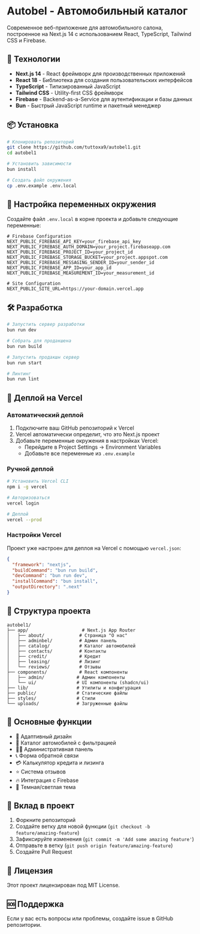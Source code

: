 # Autobel - Автомобильный каталог

Современное веб-приложение для автомобильного салона, построенное на Next.js 14 с использованием React, TypeScript, Tailwind CSS и Firebase.

## 🚀 Технологии

- **Next.js 14** - React фреймворк для производственных приложений
- **React 18** - Библиотека для создания пользовательских интерфейсов
- **TypeScript** - Типизированный JavaScript
- **Tailwind CSS** - Utility-first CSS фреймворк
- **Firebase** - Backend-as-a-Service для аутентификации и базы данных
- **Bun** - Быстрый JavaScript runtime и пакетный менеджер

## 📦 Установка

```bash
# Клонировать репозиторий
git clone https://github.com/tuttoxa9/autobel1.git
cd autobel1

# Установить зависимости
bun install

# Создать файл окружения
cp .env.example .env.local
```

## 🔧 Настройка переменных окружения

Создайте файл `.env.local` в корне проекта и добавьте следующие переменные:

```env
# Firebase Configuration
NEXT_PUBLIC_FIREBASE_API_KEY=your_firebase_api_key
NEXT_PUBLIC_FIREBASE_AUTH_DOMAIN=your_project.firebaseapp.com
NEXT_PUBLIC_FIREBASE_PROJECT_ID=your_project_id
NEXT_PUBLIC_FIREBASE_STORAGE_BUCKET=your_project.appspot.com
NEXT_PUBLIC_FIREBASE_MESSAGING_SENDER_ID=your_sender_id
NEXT_PUBLIC_FIREBASE_APP_ID=your_app_id
NEXT_PUBLIC_FIREBASE_MEASUREMENT_ID=your_measurement_id

# Site Configuration
NEXT_PUBLIC_SITE_URL=https://your-domain.vercel.app
```

## 🛠️ Разработка

```bash
# Запустить сервер разработки
bun run dev

# Собрать для продакшена
bun run build

# Запустить продакшн сервер
bun run start

# Линтинг
bun run lint
```

## 🚀 Деплой на Vercel

### Автоматический деплой

1. Подключите ваш GitHub репозиторий к Vercel
2. Vercel автоматически определит, что это Next.js проект
3. Добавьте переменные окружения в настройках Vercel:
   - Перейдите в Project Settings → Environment Variables
   - Добавьте все переменные из `.env.example`

### Ручной деплой

```bash
# Установить Vercel CLI
npm i -g vercel

# Авторизоваться
vercel login

# Деплой
vercel --prod
```

### Настройки Vercel

Проект уже настроен для деплоя на Vercel с помощью `vercel.json`:

```json
{
  "framework": "nextjs",
  "buildCommand": "bun run build",
  "devCommand": "bun run dev",
  "installCommand": "bun install",
  "outputDirectory": ".next"
}
```

## 📁 Структура проекта

```
autobel1/
├── app/                    # Next.js App Router
│   ├── about/             # Страница "О нас"
│   ├── adminbel/          # Админ панель
│   ├── catalog/           # Каталог автомобилей
│   ├── contacts/          # Контакты
│   ├── credit/            # Кредит
│   ├── leasing/           # Лизинг
│   └── reviews/           # Отзывы
├── components/            # React компоненты
│   ├── admin/            # Админ компоненты
│   └── ui/               # UI компоненты (shadcn/ui)
├── lib/                  # Утилиты и конфигурация
├── public/               # Статические файлы
├── styles/               # Стили
└── uploads/              # Загруженные файлы
```

## 🔑 Основные функции

- 📱 Адаптивный дизайн
- 🚗 Каталог автомобилей с фильтрацией
- 👨‍💼 Административная панель
- 📞 Форма обратной связи
- 💳 Калькулятор кредита и лизинга
- ⭐ Система отзывов
- 🔥 Интеграция с Firebase
- 🌙 Темная/светлая тема

## 🤝 Вклад в проект

1. Форкните репозиторий
2. Создайте ветку для новой функции (`git checkout -b feature/amazing-feature`)
3. Зафиксируйте изменения (`git commit -m 'Add some amazing feature'`)
4. Отправьте в ветку (`git push origin feature/amazing-feature`)
5. Создайте Pull Request

## 📄 Лицензия

Этот проект лицензирован под MIT License.

## 🆘 Поддержка

Если у вас есть вопросы или проблемы, создайте issue в GitHub репозитории.
